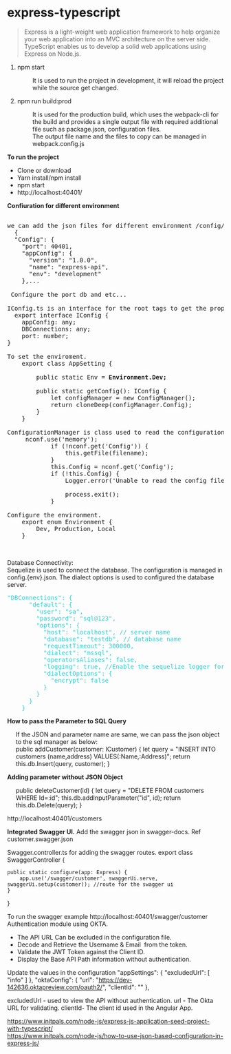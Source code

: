 # express-typescript<br/>

<p><blockquote cite="http://krishna-kv.blogspot.com/2017/05/express-js-using-typescript-and-visual.html"> Express is a light-weight web application framework to help organize your web application into an MVC architecture on the server side. TypeScript enables us to develop a solid web applications using Express on Node.js.</blockquote></p>
<ol>
  <li>npm start </li>
   <p style="margin-left:35px">It is used to run the project in development, it will reload the project while the source get changed. </p>
  <li>npm run build:prod</li>
  <p style="margin-left:35px"> It is used for the production build, which uses the webpack-cli for the build and provides a single output file with required additional file such as package.json, configuration files. <br/>
   The output file name and the files to copy can be managed in webpack.config.js 
  </p>
</ol>
<b>To run the project</b>
<ul>
  <li>Clone or download</li>
  <li>Yarn install/npm install</li>
  <li>npm start</li>
  <li>http://localhost:40401/</li>
  </ul>

<p>
  <b>Confiuration for different environment </b>

  <pre>
 
we can add the json files for different environment /config/config.dev.json. 
  {
  "Config": {
    "port": 40401,
    "appConfig": {
      "version": "1.0.0",
      "name": "express-api",
      "env": "development"
    },...
    
 Configure the port db and etc...

IConfig.ts is an interface for the root tags to get the properties in the code. 
  export interface IConfig {
    appConfig: any;
    DBConnections: any;
    port: number;
}

To set the enviroment.
    export class AppSetting {

        public static Env = <b>Environment.Dev;</b>

        public static getConfig(): IConfig {
            let configManager = new ConfigManager();
            return cloneDeep(configManager.Config);
        }
    }

ConfigurationManager is class used to read the configuration json files using nconf. It will stored in memory for the first request and served from memory from the subsequent request.
     nconf.use('memory');
            if (!nconf.get('Config')) {
                this.getFile(filename);
            }
            this.Config = nconf.get('Config');
            if (!this.Config) {
                Logger.error('Unable to read the config file');

                process.exit();
            }

Configure the environment.
    export enum Environment {
        Dev, Production, Local
    }

  </pre>
</p>
<p>
  Database Connectivity: <br/>
  Sequelize is used to connect the database. The configuration is managed in config.{env}.json. The dialect options is used to configured the database server.  
  
  <pre class="brush:js;toolbar:false;"><span style="color: #33cccc;">"DBConnections": {
      "default": {
        "user": "sa",
        "password": "sql@123",
        "options": {
          "host": "localhost", // server name
          "database": "testdb", // database name
          "requestTimeout": 300000,
          "dialect": "mssql",
          "operatorsAliases": false,
          "logging": true, //Enable the sequelize logger for queries for dev mode.
          "dialectOptions": {
            "encrypt": false
          }
        }
      }
    }</span></pre>
</p>

  <b>How to pass the Parameter to SQL Query</b> <br/>
  <p style="margin-left:20px">If the JSON and parameter name are same, we can pass the json object to the sql manager as below: <br/>
        public addCustomer(customer: ICustomer) {
        let query = "INSERT INTO customers (name,address) VALUES(:Name,:Address)";
        return this.db.Insert(query, customer);
    }
  </p>
   <b>Adding parameter without JSON Object</b><br/>
 <p style="margin-left:20px"> 
  public deleteCustomer(id) {
        let query = "DELETE FROM customers WHERE Id=:id";
        this.db.addInputParameter("id", id);
        return this.db.Delete(query);
    }
 </p>  
 
 <p>http://localhost:40401/customers</b>
 
 <b>Integrated Swagger UI.</b> 
 Add the swagger json in swagger-docs. Ref customer.swagger.json 
 
 Swagger.controller.ts for adding the swagger routes.
export class SwaggerController {

    public static configure(app: Express) {
        app.use('/swagger/customer', swaggerUi.serve, swaggerUi.setup(customer)); //route for the swagger ui
    }
}

To run the swagger example 
http://localhost:40401/swagger/customer
Authentication module using OKTA. 
* The API URL Can be excluded in the configuration file.
* Decode and Retrieve the Username & Email  from the token.
* Validate the JWT Token against the Client ID.
* Display the Base API Path information without authentication.

Update the values in the configuration 
"appSettings": {
      "excludedUrl": [
        "info"
      ]
    },
    "oktaConfig": {
      "url": "https://dev-142636.oktapreview.com/oauth2/",
      "clientId": ""
    },

excludedUrl - used to view the API without authentication. 
url - The Okta URL for validating. 
clientId- The client id used in the Angular App.

https://www.initpals.com/node-js/express-js-application-seed-project-with-typescript/<br/>
https://www.initpals.com/node-js/how-to-use-json-based-configuration-in-express-js/
